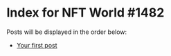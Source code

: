 # Index for NFT World #1482
Posts will be displayed in the order below:

- [Your first post](./001-first.md)

